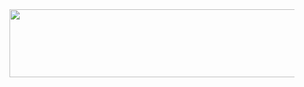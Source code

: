 <a href="https://github.com/devxb/gitanimals">
  <img src="https://render.gitanimals.org/lines/{nueijeel}?pet-id=1" width="1000" height="120"/>
</a>
